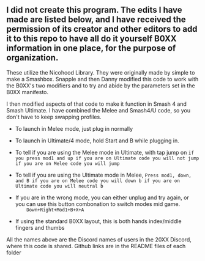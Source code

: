 ## I did not create this program. The edits I have made are listed below, and I have received the permission of its creator and other editors to add it to this repo to have all do it yourself B0XX information in one place, for the purpose of organization.

These utilize the Nicohood Library. They were originally made by simple to make a Smashbox. Snapple and then Danny modified this code to work with the B0XX's two modifiers and to try and abide by the parameters set in the B0XX manifesto.

I then modified aspects of that code to make it function in Smash 4 and Smash Ultimate.
I have combined the Melee and Smash4/U code, so you don't have to keep swapping profiles.
 *  To launch in Melee mode, just plug in normally
 *  To launch in Ultimate/4 mode, hold Start and B while plugging in.
 
 *    To tell if you are using the Melee mode in Ultimate, with tap jump on
`
     if you press mod1 and up
       if you are on Ultimate code
         you will not jump
       if you are on Melee code
         you will jump
`

 *    To tell if you are using the Ultimate mode in Melee,
`
    Press mod1, down, and B
    if you are on Melee code
      you will down b
    if you are on Ultimate code
      you will neutral b
`    

 *  If you are in the wrong mode, you can either unplug and try again, or you can use this button combonation to switch modes mid game.  
 `    Down+Right+Mod1+B+X+A`
 *  If using the standard B0XX layout, this is both hands index/middle fingers and thumbs

All the names above are the Discord names of users in the 20XX Discord, where this code is shared. Github links are in the README files of each folder
